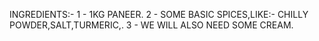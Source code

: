 INGREDIENTS:-
1 - 1KG PANEER.
2 - SOME BASIC SPICES,LIKE:-
CHILLY POWDER,SALT,TURMERIC,.
3 - WE WILL ALSO NEED SOME CREAM.